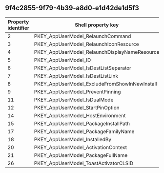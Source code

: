 ## 9f4c2855-9f79-4b39-a8d0-e1d42de1d5f3

Property identifier | Shell property key | Shell name | Alias
--- | --- | --- | ---
2 | PKEY_AppUserModel_RelaunchCommand | System.AppUserModel.RelaunchCommand | 
3 | PKEY_AppUserModel_RelaunchIconResource | System.AppUserModel.RelaunchIconResource | 
4 | PKEY_AppUserModel_RelaunchDisplayNameResource | System.AppUserModel.RelaunchDisplayNameResource | 
5 | PKEY_AppUserModel_ID | System.AppUserModel.ID | 
6 | PKEY_AppUserModel_IsDestListSeparator | System.AppUserModel.IsDestListSeparator | 
7 | PKEY_AppUserModel_IsDestListLink |  | 
8 | PKEY_AppUserModel_ExcludeFromShowInNewInstall | System.AppUserModel.ExcludeFromShowInNewInstall | 
9 | PKEY_AppUserModel_PreventPinning | System.AppUserModel.PreventPinning | 
11 | PKEY_AppUserModel_IsDualMode | System.AppUserModel.IsDualMode | 
12 | PKEY_AppUserModel_StartPinOption | System.AppUserModel.StartPinOption | 
14 | PKEY_AppUserModel_HostEnvironment | System.AppUserModel.HostEnvironment | 
15 | PKEY_AppUserModel_PackageInstallPath |  | 
17 | PKEY_AppUserModel_PackageFamilyName |  | 
18 | PKEY_AppUserModel_InstalledBy | System.AppUserModel.InstalledBy | 
20 | PKEY_AppUserModel_ActivationContext | System.AppUserModel.ActivationContext | 
21 | PKEY_AppUserModel_PackageFullName |  | 
26 | PKEY_AppUserModel_ToastActivatorCLSID | System.AppUserModel.ToastActivatorCLSID | 

